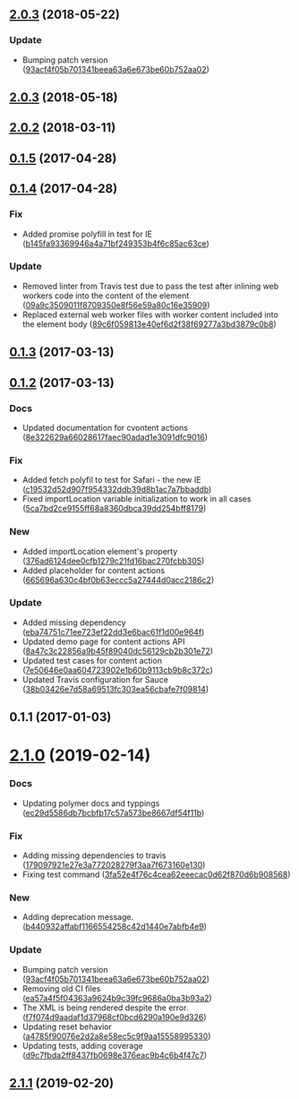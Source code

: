<a name="2.0.3"></a>
## [2.0.3](https://github.com/advanced-rest-client/xml-viewer/compare/2.0.2...2.0.3) (2018-05-22)


### Update

* Bumping patch version ([93acf4f05b701341beea63a6e673be60b752aa02](https://github.com/advanced-rest-client/xml-viewer/commit/93acf4f05b701341beea63a6e673be60b752aa02))



<a name="2.0.3"></a>
## [2.0.3](https://github.com/advanced-rest-client/xml-viewer/compare/2.0.2...2.0.3) (2018-05-18)




<a name="2.0.2"></a>
## [2.0.2](https://github.com/advanced-rest-client/xml-viewer/compare/0.1.4...2.0.2) (2018-03-11)




<a name="0.1.5"></a>
## [0.1.5](https://github.com/advanced-rest-client/xml-viewer/compare/0.1.4...v0.1.5) (2017-04-28)




<a name="0.1.4"></a>
## [0.1.4](https://github.com/advanced-rest-client/xml-viewer/compare/0.1.2...v0.1.4) (2017-04-28)


### Fix

* Added promise polyfill in test for IE ([b145fa93369946a4a71bf249353b4f6c85ac63ce](https://github.com/advanced-rest-client/xml-viewer/commit/b145fa93369946a4a71bf249353b4f6c85ac63ce))

### Update

* Removed linter from Travis test due to pass the test after inlining web workers code into the content of the element ([09a9c3509011f8709350e8f56e59a80c16e35909](https://github.com/advanced-rest-client/xml-viewer/commit/09a9c3509011f8709350e8f56e59a80c16e35909))
* Replaced external web worker files with worker content included into the element body ([89c6f059813e40ef6d2f38f69277a3bd3879c0b8](https://github.com/advanced-rest-client/xml-viewer/commit/89c6f059813e40ef6d2f38f69277a3bd3879c0b8))



<a name="0.1.3"></a>
## [0.1.3](https://github.com/advanced-rest-client/xml-viewer/compare/0.1.2...v0.1.3) (2017-03-13)




<a name="0.1.2"></a>
## [0.1.2](https://github.com/advanced-rest-client/xml-viewer/compare/0.1.1...v0.1.2) (2017-03-13)


### Docs

* Updated documentation for cvontent actions ([8e322629a66028617faec90adad1e3091dfc9016](https://github.com/advanced-rest-client/xml-viewer/commit/8e322629a66028617faec90adad1e3091dfc9016))

### Fix

* Added fetch polyfil to test for Safari - the new IE ([c19532d52d907f954332ddb39d8b1ac7a7bbaddb](https://github.com/advanced-rest-client/xml-viewer/commit/c19532d52d907f954332ddb39d8b1ac7a7bbaddb))
* Fixed importLocation variable initialization to work in all cases ([5ca7bd2ce9155ff68a8360dbca39dd254bff8179](https://github.com/advanced-rest-client/xml-viewer/commit/5ca7bd2ce9155ff68a8360dbca39dd254bff8179))

### New

* Added importLocation element's property ([376ad6124dee0cfb1279c21fd16bac270fcbb305](https://github.com/advanced-rest-client/xml-viewer/commit/376ad6124dee0cfb1279c21fd16bac270fcbb305))
* Added placeholder for content actions ([665696a630c4bf0b63eccc5a27444d0acc2186c2](https://github.com/advanced-rest-client/xml-viewer/commit/665696a630c4bf0b63eccc5a27444d0acc2186c2))

### Update

* Added missing dependency ([eba74751c71ee723ef22dd3e6bac61f1d00e964f](https://github.com/advanced-rest-client/xml-viewer/commit/eba74751c71ee723ef22dd3e6bac61f1d00e964f))
* Updated demo page for content actions API ([8a47c3c22856a9b45f89040dc56129cb2b301e72](https://github.com/advanced-rest-client/xml-viewer/commit/8a47c3c22856a9b45f89040dc56129cb2b301e72))
* Updated test cases for content action ([7e50646e0aa604723902e1b60b9113cb9b8c372c](https://github.com/advanced-rest-client/xml-viewer/commit/7e50646e0aa604723902e1b60b9113cb9b8c372c))
* Updated Travis configuration for Sauce ([38b03426e7d58a69513fc303ea56cbafe7f09814](https://github.com/advanced-rest-client/xml-viewer/commit/38b03426e7d58a69513fc303ea56cbafe7f09814))



<a name="0.1.1"></a>
## 0.1.1 (2017-01-03)




# [2.1.0](https://github.com/advanced-rest-client/xml-viewer/compare/2.0.2...2.1.0) (2019-02-14)


### Docs

* Updating polymer docs and typpings ([ec29d5586db7bcbfb17c57a573be8667df54f11b](https://github.com/advanced-rest-client/xml-viewer/commit/ec29d5586db7bcbfb17c57a573be8667df54f11b))

### Fix

* Adding missing dependencies to travis ([179097921e27e3a772028279f3aa7f673160e130](https://github.com/advanced-rest-client/xml-viewer/commit/179097921e27e3a772028279f3aa7f673160e130))
* Fixing test command ([3fa52e4f76c4cea62eeecac0d62f870d6b908568](https://github.com/advanced-rest-client/xml-viewer/commit/3fa52e4f76c4cea62eeecac0d62f870d6b908568))

### New

* Adding deprecation message. ([b440932affabf1166554258c42d1440e7abfb4e9](https://github.com/advanced-rest-client/xml-viewer/commit/b440932affabf1166554258c42d1440e7abfb4e9))

### Update

* Bumping patch version ([93acf4f05b701341beea63a6e673be60b752aa02](https://github.com/advanced-rest-client/xml-viewer/commit/93acf4f05b701341beea63a6e673be60b752aa02))
* Removing old CI files ([ea57a4f5f04363a9624b9c39fc9686a0ba3b93a2](https://github.com/advanced-rest-client/xml-viewer/commit/ea57a4f5f04363a9624b9c39fc9686a0ba3b93a2))
* The XML is being rendered despite the error. ([f7f074d9aadaf1d37968cf0bcd6290a190e9d326](https://github.com/advanced-rest-client/xml-viewer/commit/f7f074d9aadaf1d37968cf0bcd6290a190e9d326))
* Updating reset behavior ([a4785f90076e2d2a8e58ec5c9f9aa15558995330](https://github.com/advanced-rest-client/xml-viewer/commit/a4785f90076e2d2a8e58ec5c9f9aa15558995330))
* Updating tests, adding coverage ([d9c7fbda2ff8437fb0698e376eac9b4c6b4f47c7](https://github.com/advanced-rest-client/xml-viewer/commit/d9c7fbda2ff8437fb0698e376eac9b4c6b4f47c7))



## [2.1.1](https://github.com/advanced-rest-client/xml-viewer/compare/2.1.0...2.1.1) (2019-02-20)




